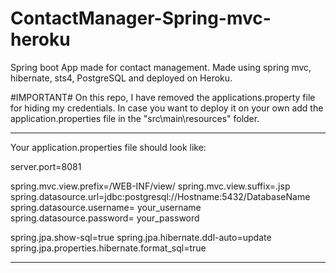 # ContactManager-Spring-mvc-heroku
Spring boot App made for contact management. Made using spring mvc, hibernate, sts4, PostgreSQL and deployed on Heroku.


#IMPORTANT#
On this repo, I have removed the applications.property file for hiding my credentials.
In case you want to deploy it on your own add the application.properties file in the "src\main\resources" folder.

-------------------------------------------------------------------------------------------------------------------------------------
Your application.properties file should look like:


server.port=8081

spring.mvc.view.prefix=/WEB-INF/view/
spring.mvc.view.suffix=.jsp
spring.datasource.url=jdbc:postgresql://Hostname:5432/DatabaseName
spring.datasource.username= your_username
spring.datasource.password= your_password

spring.jpa.show-sql=true
spring.jpa.hibernate.ddl-auto=update
spring.jpa.properties.hibernate.format_sql=true

---------------------------------------------------------------------------------------------------------------------------------------
